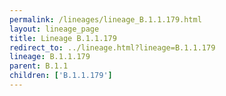 ```yaml
---
permalink: /lineages/lineage_B.1.1.179.html
layout: lineage_page
title: Lineage B.1.1.179
redirect_to: ../lineage.html?lineage=B.1.1.179
lineage: B.1.1.179
parent: B.1.1
children: ['B.1.1.179']
---
```

